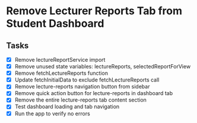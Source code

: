 # Remove Lecturer Reports Tab from Student Dashboard

## Tasks
- [x] Remove lectureReportService import
- [x] Remove unused state variables: lectureReports, selectedReportForView
- [x] Remove fetchLectureReports function
- [x] Update fetchInitialData to exclude fetchLectureReports call
- [x] Remove lecture-reports navigation button from sidebar
- [x] Remove quick action button for lecture-reports in dashboard tab
- [x] Remove the entire lecture-reports tab content section
- [x] Test dashboard loading and tab navigation
- [x] Run the app to verify no errors
